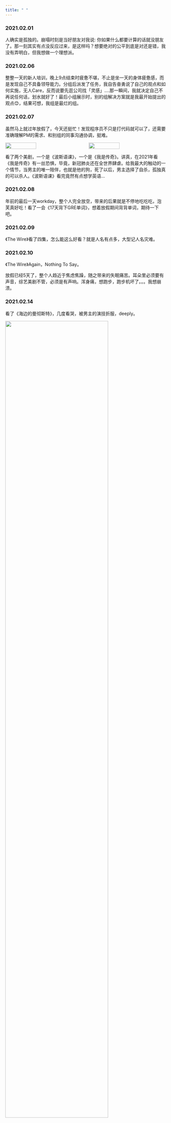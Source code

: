 ```yaml
---
title: " "
---
```


<style>
.post-body {
    margin-top: 0 !important;
}

.flex {
    display: flex;
    justify-content: space-between;
}

.fg-1 {
    width: 20%;
    flex-grow: 1;
}

.fg-1:not(:last-child) {
    margin-right: 20px !important;
}

img.img-row {
    width: 40%;
}
</style>


### 2021.02.01

人确实是孤独的。崩塌时刻是当好朋友对我说: 你如果什么都要计算的话就没朋友了。那一刻其实有点没反应过来，是这样吗？想要绝对的公平到底是对还是错，我没有弄明白，但我想做一个理想派。

### 2021.02.06

整整一天的新人培训，晚上9点结束时疲惫不堪，不止是坐一天的身体疲惫感，而是发现自己不具备领导能力。分组后派发了任务，我自告奋勇说了自己的观点和如何实施，无人Care，反而说要先逛公司找「灵感」....那一瞬间，我就决定自己不再说任何话，划水就好了！最后小组展示时，别的组解决方案就是我最开始提出的观点😊，结果可想，我组是最烂的组。

### 2021.02.07

虽然马上就过年放假了，今天还挺忙！发现程序员不只是打代码就可以了，还需要准确理解PM的需求、和别组的同事沟通协调，挺难。

<div class="flex">
    <img src="https://tim-static.vercel.app/波斯语课.jpg" class="fg-1 img-row"/>
    <img src="https://tim-static.vercel.app/我是传奇.jpg" class="fg-1 img-row"/>
</div>

看了两个美剧，一个是《波斯语课》，一个是《我是传奇》。讲真，在2021年看《我是传奇》有一丝恐惧，毕竟，新冠肺炎还在全世界肆虐。给我最大的触动的一个情节，当男主的唯一陪伴，也就是他的狗，死了以后，男主选择了自杀，孤独真的可以杀人。《波斯语课》看完竟然有点想学英语...

### 2021.02.08

年前的最后一天workday，整个人完全放空，带来的后果就是不停地吃吃吃，泡芙真好吃！看了一会《17天背下GRE单词》，想着放假期间背背单词，期待一下吧。

### 2021.02.09

《The Wire》看了四集，怎么能这么好看？就是人名有点多，大型记人名灾难。

### 2021.02.10

《The Wire》Again，Nothing To Say。

放假已经5天了，整个人趋近于焦虑焦躁，随之带来的失眠痛苦。耳朵里必须要有声音，综艺美剧不管，必须是有声响。浑身痛，想跑步，跑步机坏了。。。我想崩溃。


### 2021.02.14

看了《海边的曼彻斯特》，几度看哭，被男主的演技折服，deeply。

<img src='https://tim-static.vercel.app/曼彻斯特.jpg' width="80%">

### 2021.02.24

才10天，竟然搬家，到顺义，房租很便宜，唯一的缺点是地铁很累🙄，坚持就好！最近越发觉得沟通好累。
